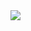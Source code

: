 
<a href="https://github.com/anuraghazra/github-readme-stats">
  <img align="center" src="https://github-readme-stats.vercel.app/api/top-langs/?username=anthfgreco&langs_count=10&layout=compact&theme=graywhite&hide=html" />
</a>

